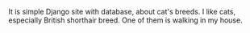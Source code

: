 It is simple Django site with database, about cat's breeds. I like cats, especially British shorthair breed. One of them is walking in my house. 
